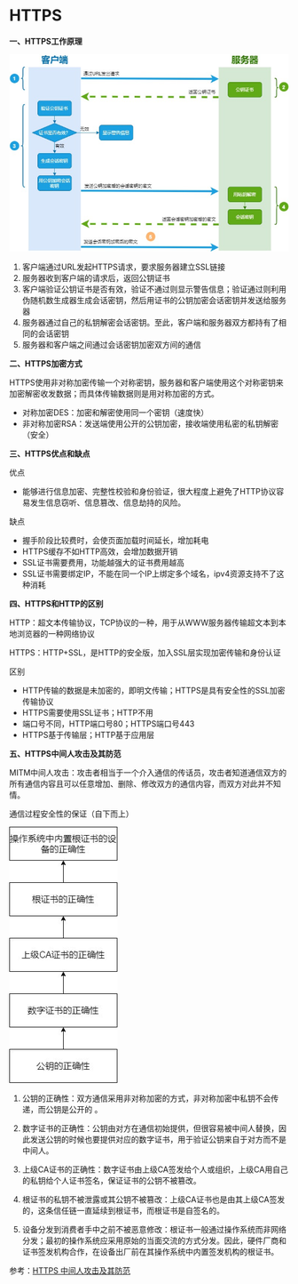 # HTTPS

**一、HTTPS工作原理**

![](\Images\https工作原理.jpg)

1. 客户端通过URL发起HTTPS请求，要求服务器建立SSL链接
2. 服务器收到客户端的请求后，返回公钥证书
3. 客户端验证公钥证书是否有效，验证不通过则显示警告信息；验证通过则利用伪随机数生成器生成会话密钥，然后用证书的公钥加密会话密钥并发送给服务器
4. 服务器通过自己的私钥解密会话密钥。至此，客户端和服务器双方都持有了相同的会话密钥
5. 服务器和客户端之间通过会话密钥加密双方间的通信  

**二、HTTPS加密方式**

HTTPS使用非对称加密传输一个对称密钥，服务器和客户端使用这个对称密钥来加密解密收发数据；而具体传输数据则是用对称加密的方式。

- 对称加密DES：加密和解密使用同一个密钥（速度快）
- 非对称加密RSA：发送端使用公开的公钥加密，接收端使用私密的私钥解密（安全） 

**三、HTTPS优点和缺点**

优点

- 能够进行信息加密、完整性校验和身份验证，很大程度上避免了HTTP协议容易发生信息窃听、信息篡改、信息劫持的风险。

缺点

- 握手阶段比较费时，会使页面加载时间延长，增加耗电
- HTTPS缓存不如HTTP高效，会增加数据开销
- SSL证书需要费用，功能越强大的证书费用越高
- SSL证书需要绑定IP，不能在同一个IP上绑定多个域名，ipv4资源支持不了这种消耗

**四、HTTPS和HTTP的区别**

HTTP：超文本传输协议，TCP协议的一种，用于从WWW服务器传输超文本到本地浏览器的一种网络协议

HTTPS：HTTP+SSL，是HTTP的安全版，加入SSL层实现加密传输和身份认证

区别

- HTTP传输的数据是未加密的，即明文传输；HTTPS是具有安全性的SSL加密传输协议
- HTTPS需要使用SSL证书；HTTP不用
- 端口号不同，HTTP端口号80；HTTPS端口号443
- HTTPS基于传输层；HTTP基于应用层

**五、HTTPS中间人攻击及其防范**

MITM中间人攻击：攻击者相当于一个介入通信的传话员，攻击者知道通信双方的所有通信内容且可以任意增加、删除、修改双方的通信内容，而双方对此并不知情。

通信过程安全性的保证（自下而上）  

![](\Images\MITM防范.jpg)

1. 公钥的正确性：双方通信采用非对称加密的方式，非对称加密中私钥不会传递，而公钥是公开的 。

2. 数字证书的正确性：公钥由对方在通信初始提供，但很容易被中间人替换，因此发送公钥的时候也要提供对应的数字证书，用于验证公钥来自于对方而不是中间人。

3. 上级CA证书的正确性：数字证书由上级CA签发给个人或组织，上级CA用自己的私钥给个人证书签名，保证证书的公钥不被篡改。

4. 根证书的私钥不被泄露或其公钥不被篡改：上级CA证书也是由其上级CA签发的，这条信任链一直延续到根证书，而根证书是自签名的。

5. 设备分发到消费者手中之前不被恶意修改：根证书一般通过操作系统而非网络分发；最初的操作系统应采用原始的当面交流的方式分发。因此，硬件厂商和证书签发机构合作，在设备出厂前在其操作系统中内置签发机构的根证书。

   

参考：[HTTPS 中间人攻击及其防范](https://segmentfault.com/a/1190000013075736)